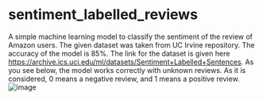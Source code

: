 # sentiment_labelled_reviews
A simple machine learning model to classify the sentiment of the review of Amazon users. The given dataset was taken from UC Irvine repository. The accuracy of the model is 85%. The link for the dataset is given here https://archive.ics.uci.edu/ml/datasets/Sentiment+Labelled+Sentences. As you see below, the model works correctly with unknown reviews. As it is considered, 0 means a negative review, and 1 means a positive review.
![image](https://github.com/ProstoiProger/sentiment_labelled_reviews/assets/84804200/7a4d6a22-c5f4-491c-a567-1bdde39e91e3)

